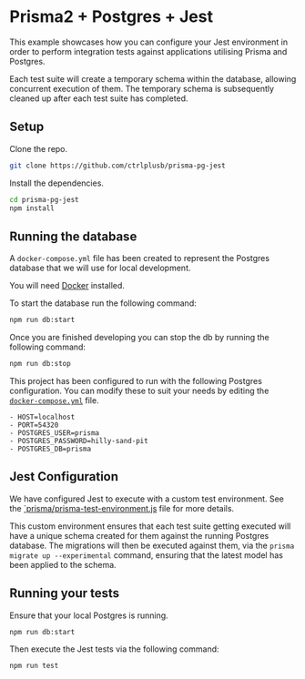 # Prisma2 + Postgres + Jest

This example showcases how you can configure your Jest environment in order to perform integration tests against applications utilising Prisma and Postgres.

Each test suite will create a temporary schema within the database, allowing concurrent execution of them. The temporary schema is subsequently cleaned up after each test suite has completed.

## Setup

Clone the repo.

```bash
git clone https://github.com/ctrlplusb/prisma-pg-jest
```

Install the dependencies.

```bash
cd prisma-pg-jest
npm install
```

## Running the database

A `docker-compose.yml` file has been created to represent the Postgres database that we will use for local development.

You will need [Docker](https://docs.docker.com/v17.09/engine/installation/) installed.

To start the database run the following command:

```bash
npm run db:start
```

Once you are finished developing you can stop the db by running the following command:

```bash
npm run db:stop
```

This project has been configured to run with the following Postgres configuration. You can modify these to suit your needs by editing the [`docker-compose.yml`](docker-compose.yml) file.

```
- HOST=localhost
- PORT=54320
- POSTGRES_USER=prisma
- POSTGRES_PASSWORD=hilly-sand-pit
- POSTGRES_DB=prisma
```

## Jest Configuration

We have configured Jest to execute with a custom test environment. See the [`prisma/prisma-test-environment.js](prisma/prisma-test-environment.js) file for more details.

This custom environment ensures that each test suite getting executed will have a unique schema created for them against the running Postgres database. The migrations will then be executed against them, via the `prisma migrate up --experimental` command, ensuring that the latest model has been applied to the schema.

## Running your tests

Ensure that your local Postgres is running.

```bash
npm run db:start
```

Then execute the Jest tests via the following command:

```bash
npm run test
```
